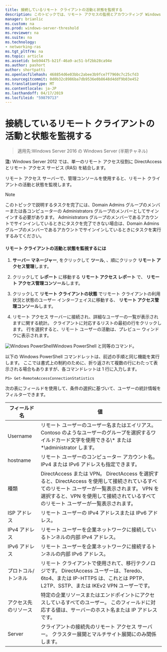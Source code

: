 ```yaml
---
title: 接続しているリモート クライアントの活動と状態を監視する
description: このトピックでは、リモート アクセスの監視とアカウンティング Windows Server 2016 では、ガイドの一部です。
manager: brianlic
ms.custom: na
ms.prod: windows-server-threshold
ms.reviewer: na
ms.suite: na
ms.technology:
- networking-ras
ms.tgt_pltfrm: na
ms.topic: article
ms.assetid: beb94475-b21f-46a9-ac51-bf2bb28ca94e
ms.author: pashort
author: shortpatti
ms.openlocfilehash: 468854d6e03bbc2abee3b9fce7f7960c7c25cfd3
ms.sourcegitcommit: 0d0b32c8986ba7db9536e0b8648d4ddf9b03e452
ms.translationtype: MT
ms.contentlocale: ja-JP
ms.lasthandoff: 04/17/2019
ms.locfileid: "59879713"
---
```

# <a name="monitor-connected-remote-clients-for-activity-and-status"></a>接続しているリモート クライアントの活動と状態を監視する

>適用先:Windows Server 2016 の Windows Server (半期チャネル)

**注:** Windows Server 2012 では、単一のリモート アクセス役割に DirectAccess とリモート アクセス サービス (RAS) を結合します。  
  
リモート アクセス サーバーで、管理コンソールを使用すると、リモート クライアントの活動と状態を監視します。  
  
> [!NOTE]  
> このトピックで説明するタスクを完了には、Domain Admins グループのメンバーまたは各コンピューターの Administrators グループのメンバーとしてサインインする必要があります。 Administrators グループのメンバーであるアカウントでサインインしているときにタスクを完了できない場合は、Domain Admins グループのメンバーであるアカウントでサインインしているときにタスクを実行するみてください。  
  
#### <a name="to-monitor-remote-client-activity-and-status"></a>リモート クライアントの活動と状態を監視するには  
  
1.  **サーバー マネージャー**, をクリックして **ツール**, 、順にクリック **リモート アクセス管理**します。  
  
2.  クリックして **レポート** に移動する **リモート アクセス レポート** で、 **リモート アクセス管理コンソール**します。  
  
3.  クリックして **リモート クライアントの状態** でリモート クライアントの利用状況と状態のユーザー インターフェイスに移動する、 **リモート アクセス管理コンソール**します。  
  
4.  リモート アクセス サーバーに接続され、詳細なユーザーの一覧が表示されますに関する統計。 クライアントに対応するリストの最初の行をクリックします。 行を選択すると、リモート ユーザーの活動は、プレビュー ウィンドウに表示されます。  
  
![Windows PowerShell](../../../media/Monitor-connected-remote-clients-for-activity-and-status/PowerShellLogoSmall.gif)Windows PowerShell と同等のコマンド。  
  
以下の Windows PowerShell コマンドレットは、前述の手順と同じ機能を実行します。 ここでは書式上の制約のために、折り返されて複数の行にわたって表示される場合もありますが、各コマンドレットは 1 行に入力します。  
  
```  
PS> Get-RemoteAccessConnectionStatistics  
```  
  
次の表にフィールドを使用して、条件の選択に基づいて、ユーザーの統計情報をフィルターできます。  
  
|フィールド名|値|  
|-------|-----|  
|Username|リモート ユーザーのユーザー名またはエイリアス。 Contoso のようなユーザーのグループを選択するワイルドカード文字を使用できる\\* または \*\administrator します。|  
|hostname|リモート ユーザーのコンピューター アカウント名。 IPv4 または IPv6 アドレスも指定できます。|  
|種類|DirectAccess または VPN。 DirectAccess を選択すると、DirectAccess を使用して接続されているすべてのリモート ユーザーが一覧表示されます。 VPN を選択すると、VPN を使用して接続されているすべてのリモート ユーザーが一覧表示されます。|  
|ISP アドレス|リモート ユーザーの IPv4 アドレスまたは IPv6 アドレス。|  
|IPv4 アドレス|リモート ユーザーを企業ネットワークに接続しているトンネルの内部 IPv4 アドレス。|  
|IPv6 アドレス|リモート ユーザーを企業ネットワークに接続するトンネルの内部 IPv6 アドレス。|  
|プロトコル/トンネル|リモート クライアントで使用されて、移行テクノロジです。 DirectAccess ユーザーは、Teredo、6to4、または IP-HTTPS は、これとは PPTP、L2TP、SSTP、または IKEv2 VPN ユーザーです。|  
|アクセス先のリソース|特定の企業リソースまたはエンドポイントにアクセスしているすべてのユーザー。 このフィールドに対応する値は、サーバーのホスト名または IP アドレスです。|  
|Server|クライアントの接続先のリモート アクセス サーバー。 クラスター展開とマルチサイト展開にのみ関係します。|  
  
  
  


